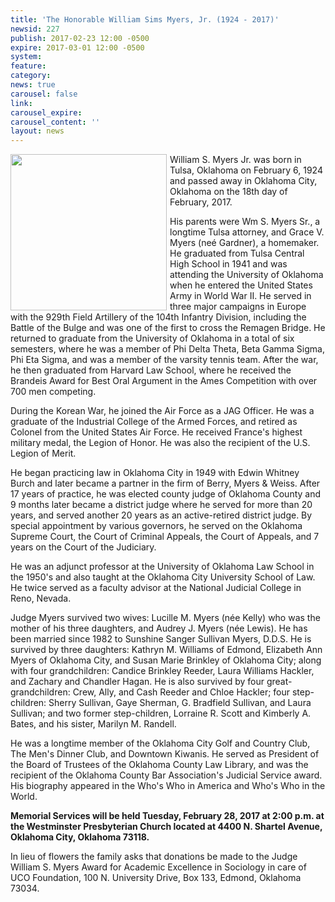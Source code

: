 ```yaml
---
title: 'The Honorable William Sims Myers, Jr. (1924 - 2017)'
newsid: 227
publish: 2017-02-23 12:00 -0500
expire: 2017-03-01 12:00 -0500
system: 
feature: 
category: 
news: true
carousel: false
link: 
carousel_expire: 
carousel_content: ''
layout: news
---
```

<img style="float: left; height: 250px; margin-right: 5px; margin-bottom: 0px;" src="http://www.oscn.net/images/news/judge-myers.jpg" />
<p>William S. Myers Jr. was born in Tulsa, Oklahoma on February 6, 1924 and passed away in Oklahoma City, Oklahoma on the 18th day of February, 2017.</p>
<p>His parents were Wm S. Myers Sr., a longtime Tulsa attorney, and Grace V. Myers (neé Gardner), a homemaker. He graduated from Tulsa Central High School in 1941 and was attending the University of Oklahoma when he entered the United States Army in World War II. He served in three major campaigns in Europe with the 929th Field Artillery of the 104th Infantry Division, including the Battle of the Bulge and was one of the first to cross the Remagen Bridge. He returned to graduate from the University of Oklahoma in a total of six semesters, where he was a member of Phi Delta Theta, Beta Gamma Sigma, Phi Eta Sigma, and was a member of the varsity tennis team. After the war, he then graduated from Harvard Law School, where he received the Brandeis Award for Best Oral Argument in the Ames Competition with over 700 men competing.</p>
<p>During the Korean War, he joined the Air Force as a JAG Officer. He was a graduate of the Industrial College of the Armed Forces, and retired as Colonel from the United States Air Force. He received France's highest military medal, the Legion of Honor. He was also the recipient of the U.S. Legion of Merit.</p>
<p>He began practicing law in Oklahoma City in 1949 with Edwin Whitney Burch and later became a partner in the firm of Berry, Myers &amp; Weiss. After 17 years of practice, he was elected county judge of Oklahoma County and 9 months later became a district judge where he served for more than 20 years, and served another 20 years as an active-retired district judge. By special appointment by various governors, he served on the Oklahoma Supreme Court, the Court of Criminal Appeals, the Court of Appeals, and 7 years on the Court of the Judiciary.</p>
<p>He was an adjunct professor at the University of Oklahoma Law School in the 1950's and also taught at the Oklahoma City University School of Law. He twice served as a faculty advisor at the National Judicial College in Reno, Nevada.</p>
<p>Judge Myers survived two wives: Lucille M. Myers (née Kelly) who was the mother of his three daughters, and Audrey J. Myers (née Lewis). He has been married since 1982 to Sunshine Sanger Sullivan Myers, D.D.S. He is survived by three daughters: Kathryn M. Williams of Edmond, Elizabeth Ann Myers of Oklahoma City, and Susan Marie Brinkley of Oklahoma City; along with four grandchildren: Candice Brinkley Reeder, Laura Williams Hackler, and Zachary and Chandler Hagan. He is also survived by four great-grandchildren: Crew, Ally, and Cash Reeder and Chloe Hackler; four step-children: Sherry Sullivan, Gaye Sherman, G. Bradfield Sullivan, and Laura Sullivan; and two former step-children, Lorraine R. Scott and Kimberly A. Bates, and his sister, Marilyn M. Randell.</p>
<p>He was a longtime member of the Oklahoma City Golf and Country Club, The Men's Dinner Club, and Downtown Kiwanis. He served as President of the Board of Trustees of the Oklahoma County Law Library, and was the recipient of the Oklahoma County Bar Association's Judicial Service award. His biography appeared in the Who's Who in America and Who's Who in the World.</p>
<p><strong>Memorial Services will be held Tuesday, February 28, 2017 at 2:00 p.m. at the Westminster Presbyterian Church located at 4400 N. Shartel Avenue, Oklahoma City, Oklahoma 73118.</strong></p>
<p>In lieu of flowers the family asks that donations be made to the Judge William S. Myers Award for Academic Excellence in Sociology in care of UCO Foundation, 100 N. University Drive, Box 133, Edmond, Oklahoma 73034.</p>